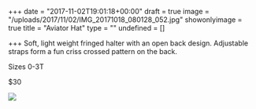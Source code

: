+++
date = "2017-11-02T19:01:18+00:00"
draft = true
image = "/uploads/2017/11/02/IMG_20171018_080128_052.jpg"
showonlyimage = true
title = "Aviator Hat"
type = ""
undefined = []

+++
Soft, light weight fringed halter with an open back design. Adjustable straps form a fun criss crossed pattern on the back.

Sizes 0-3T

$30

![](/uploads/2017/11/02/IMG_20171018_080128_052.jpg)